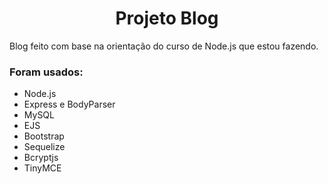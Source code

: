# <center>Projeto Blog</center>

Blog feito com base na orientação do curso de Node.js que estou fazendo.

### Foram usados:

- Node.js
- Express e BodyParser
- MySQL
- EJS
- Bootstrap
- Sequelize
- Bcryptjs
- TinyMCE
